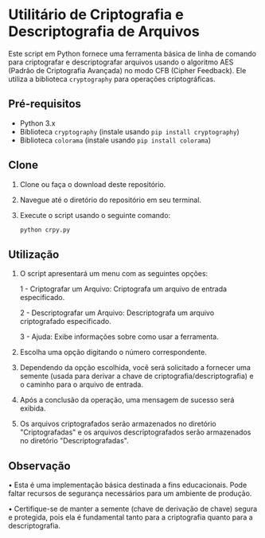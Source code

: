 # Utilitário de Criptografia e Descriptografia de Arquivos

Este script em Python fornece uma ferramenta básica de linha de comando para criptografar e descriptografar arquivos usando o algoritmo AES (Padrão de Criptografia Avançada) no modo CFB (Cipher Feedback). Ele utiliza a biblioteca `cryptography` para operações criptográficas.

## Pré-requisitos

- Python 3.x
- Biblioteca `cryptography` (instale usando `pip install cryptography`)
- Biblioteca `colorama` (instale usando `pip install colorama`)

## Clone

1. Clone ou faça o download deste repositório.

2. Navegue até o diretório do repositório em seu terminal.

3. Execute o script usando o seguinte comando:

   ```bash
   python crpy.py
## Utilização
1. O script apresentará um menu com as seguintes opções:
   
   1 - Criptografar um Arquivo: Criptografa um arquivo de entrada especificado.
   
   
   2 - Descriptografar um Arquivo: Descriptografa um arquivo criptografado especificado.
   

   3 - Ajuda: Exibe informações sobre como usar a ferramenta.
   
   
3. Escolha uma opção digitando o número correspondente.

4. Dependendo da opção escolhida, você será solicitado a fornecer uma semente (usada para derivar a chave de criptografia/descriptografia) e o caminho para o arquivo de entrada.

5. Após a conclusão da operação, uma mensagem de sucesso será exibida.

6. Os arquivos criptografados serão armazenados no diretório "Criptografadas" e os arquivos descriptografados serão armazenados no diretório "Descriptografadas".

## Observação
• Esta é uma implementação básica destinada a fins educacionais. Pode faltar recursos de segurança necessários para um ambiente de produção.

• Certifique-se de manter a semente (chave de derivação de chave) segura e protegida, pois ela é fundamental tanto para a criptografia quanto para a descriptografia.
